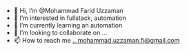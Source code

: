 - 👋 Hi, I’m @Mohammad Farid Uzzaman
- 👀 I’m interested in fullstack, automation
- 🌱 I’m currently learning an automation
- 💞️ I’m looking to collaborate on ...
- 📫 How to reach me ...mohammad.uzzaman.fi@gmail.com

<!---
farid555/farid555 is a ✨ special ✨ repository because its `README.md` (this file) appears on your GitHub profile.
You can click the Preview link to take a look at your changes.
--->
